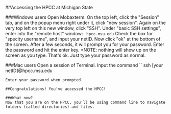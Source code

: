 ##Accessing the HPCC at Michigan State

###Windows users
Open Mobaxterm.
On the top left, click the "Session" tab, and on the popup menu right under it, click "new session". 
Again on the very top left on this new window, click "SSH". 
Under "basic SSH settings", enter into the "remote host" window:
`` 
hpcc.msu.edu
``
Check the box for "specity username", and input your netID. Now click "ok" at the bottom of the screen. 
After a few seconds, it will prompt you for your password. Enter the password and hit the enter key. *NOTE: nothing will show up on the screen as you type. That's ok. Just type your password as normal.


###Mac users
Open a session of Terminal.
Input the command
``
ssh [your netID]@hpcc.msu.edu
```
Enter your password when prompted.

##Congratulations! You've accessed the HPCC!

###What now?
Now that you are on the HPCC, you'll be using command line to navigate folders (called directories) and files. 
